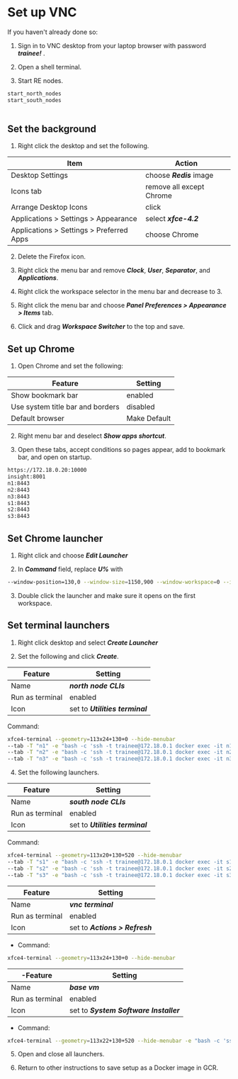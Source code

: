 # Set up VNC

If you haven't already done so:

1. Sign in to VNC desktop from your laptop browser with password ***trainee!*** .

2. Open a shell terminal.

3. Start RE nodes.

```bash
start_north_nodes
start_south_nodes
 
```

## Set the background

1. Right click the desktop and set the following.

Item | Action
---|---
Desktop Settings | choose ***Redis*** image
Icons tab | remove all except Chrome
Arrange Desktop Icons | click
Applications > Settings > Appearance | select ***xfce-4.2***
Applications > Settings > Preferred Apps | choose Chrome

2. Delete the Firefox icon.

3. Right click the menu bar and remove ***Clock***, ***User***, ***Separator***, and ***Applications***.

4. Right click the workspace selector in the menu bar and decrease to 3.

5. Right click the menu bar and choose ***Panel Preferences > Appearance > Items*** tab.

6. Click and drag ***Workspace Switcher*** to the top and save.

## Set up Chrome

1. Open Chrome and set the following:

Feature | Setting
---|---
Show bookmark bar | enabled
Use system title bar and borders | disabled
Default browser | Make Default

2. Right menu bar and deselect ***Show apps shortcut***.

3. Open these tabs, accept conditions so pages appear, add to bookmark bar, and open on startup.

```bash
https://172.18.0.20:10000
insight:8001
n1:8443
n2:8443
n3:8443
s1:8443
s2:8443
s3:8443
```

## Set Chrome launcher

1. Right click and choose ***Edit Launcher***

2. In ***Command*** field, replace ***U%*** with

```bash
--window-position=130,0 --window-size=1150,900 --window-workspace=0 --ignore-certificate-errors -test-type
```

3. Double click the launcher and make sure it opens on the first workspace.

## Set terminal launchers

1. Right click desktop and select ***Create Launcher***

2. Set the following and click ***Create***.

Feature | Setting
---|---
Name | ***north node CLIs***
Run as terminal | enabled
Icon | set to ***Utilities terminal***

Command:
```bash
xfce4-terminal --geometry=113x24+130+0 --hide-menubar
--tab -T "n1" -e "bash -c 'ssh -t trainee@172.18.0.1 docker exec -it n1 bash'"
--tab -T "n2" -e "bash -c 'ssh -t trainee@172.18.0.1 docker exec -it n2 bash'"
--tab -T "n3" -e "bash -c 'ssh -t trainee@172.18.0.1 docker exec -it n3 bash'"
```

4. Set the following launchers.

Feature | Setting
---|---
Name | ***south node CLIs***
Run as terminal | enabled
Icon | set to ***Utilities terminal***

Command:
```bash
xfce4-terminal --geometry=113x20+130+520 --hide-menubar
--tab -T "s1" -e "bash -c 'ssh -t trainee@172.18.0.1 docker exec -it s1 bash'"
--tab -T "s2" -e "bash -c 'ssh -t trainee@172.18.0.1 docker exec -it s2 bash'"
--tab -T "s3" -e "bash -c 'ssh -t trainee@172.18.0.1 docker exec -it s3 bash'"
```

Feature | Setting
---|---
Name | ***vnc terminal***
Run as terminal | enabled
Icon | set to ***Actions > Refresh***

- Command: 
```bash
xfce4-terminal --geometry=113x24+130+0 --hide-menubar
```

-Feature | Setting
---|---
Name | ***base vm***
Run as terminal | enabled
Icon | set to ***System Software Installer***
- Command:
```bash
xfce4-terminal --geometry=113x22+130+520 --hide-menubar -e "bash -c 'ssh -t trainee@172.18.0.1'"
```

5. Open and close all launchers.

6. Return to other instructions to save setup as a Docker image in GCR.
